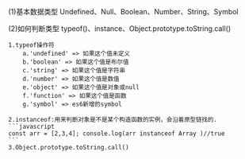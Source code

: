 (1)基本数据类型
    Undefined、Null、Boolean、Number、String、Symbol

(2)如何判断类型
    typeof()、instance、Object.prototype.toString.call()

    1.typeof操作符
        a.'undefined' => 如果这个值未定义
        b.'boolean' => 如果这个值是布尔值
        c.'string' => 如果这个值是字符串
        d.'number' => 如果这个值是数值
        e.'object' => 如果这个值是对象或null
        f.'function' => 如果这个值是函数
        g.'symbol' => es6新增的symbol

    2.instanceof:用来判断对象是不是某个构造函数的实例，会沿着原型链找的.
    ```javascript
    const arr = [2,3,4]; console.log(arr instanceof Array )//true
    ```
    3.Object.prototype.toString.call()